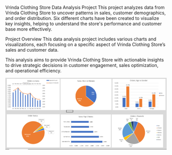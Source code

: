Vrinda Clothing Store Data Analysis Project
This project analyzes data from Vrinda Clothing Store to uncover patterns in sales, customer demographics, and order distribution. Six different charts have been created to visualize key insights, helping to understand the store's performance and customer base more effectively.

Project Overview
This data analysis project includes various charts and visualizations, each focusing on a specific aspect of Vrinda Clothing Store’s sales and customer data.

This analysis aims to provide Vrinda Clothing Store with actionable insights to drive strategic decisions in customer engagement, sales optimization, and operational efficiency.

![alt text](image.png)